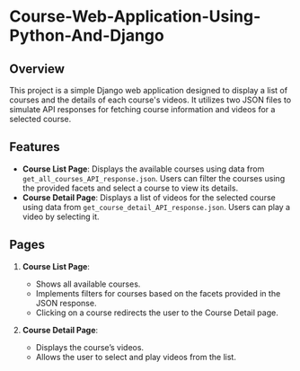 # Course-Web-Application-Using-Python-And-Django

## Overview
This project is a simple Django web application designed to display a list of courses and the details of each course's videos. It utilizes two JSON files to simulate API responses for fetching course information and videos for a selected course.

## Features
- **Course List Page**: Displays the available courses using data from `get_all_courses_API_response.json`. Users can filter the courses using the provided facets and select a course to view its details.
- **Course Detail Page**: Displays a list of videos for the selected course using data from `get_course_detail_API_response.json`. Users can play a video by selecting it.

## Pages
1. **Course List Page**:
   - Shows all available courses.
   - Implements filters for courses based on the facets provided in the JSON response.
   - Clicking on a course redirects the user to the Course Detail page.

2. **Course Detail Page**:
   - Displays the course’s videos.
   - Allows the user to select and play videos from the list.

